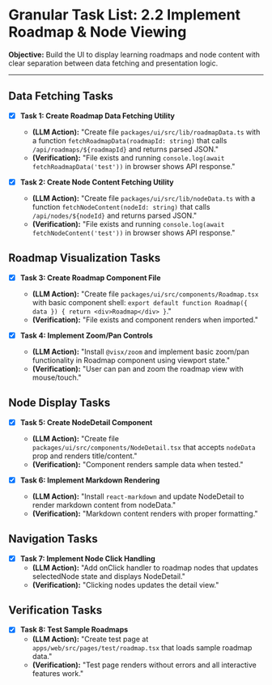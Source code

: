 # Granular Task List: 2.2 Implement Roadmap & Node Viewing

**Objective:** Build the UI to display learning roadmaps and node content with clear separation between data fetching and presentation logic.

---

## Data Fetching Tasks

- [x] **Task 1: Create Roadmap Data Fetching Utility**
    - **(LLM Action):** "Create file `packages/ui/src/lib/roadmapData.ts` with a function `fetchRoadmapData(roadmapId: string)` that calls `/api/roadmaps/${roadmapId}` and returns parsed JSON."
    - **(Verification):** "File exists and running `console.log(await fetchRoadmapData('test'))` in browser shows API response."

- [x] **Task 2: Create Node Content Fetching Utility**
    - **(LLM Action):** "Create file `packages/ui/src/lib/nodeData.ts` with a function `fetchNodeContent(nodeId: string)` that calls `/api/nodes/${nodeId}` and returns parsed JSON."
    - **(Verification):** "File exists and running `console.log(await fetchNodeContent('test'))` in browser shows API response."

## Roadmap Visualization Tasks

- [x] **Task 3: Create Roadmap Component File**
    - **(LLM Action):** "Create file `packages/ui/src/components/Roadmap.tsx` with basic component shell: `export default function Roadmap({ data }) { return <div>Roadmap</div> }`."
    - **(Verification):** "File exists and component renders when imported."

- [x] **Task 4: Implement Zoom/Pan Controls**
    - **(LLM Action):** "Install `@visx/zoom` and implement basic zoom/pan functionality in Roadmap component using viewport state."
    - **(Verification):** "User can pan and zoom the roadmap view with mouse/touch."

## Node Display Tasks

- [x] **Task 5: Create NodeDetail Component**
    - **(LLM Action):** "Create file `packages/ui/src/components/NodeDetail.tsx` that accepts `nodeData` prop and renders title/content."
    - **(Verification):** "Component renders sample data when tested."

- [x] **Task 6: Implement Markdown Rendering**
    - **(LLM Action):** "Install `react-markdown` and update NodeDetail to render markdown content from nodeData."
    - **(Verification):** "Markdown content renders with proper formatting."

## Navigation Tasks

- [x] **Task 7: Implement Node Click Handling**
    - **(LLM Action):** "Add onClick handler to roadmap nodes that updates selectedNode state and displays NodeDetail."
    - **(Verification):** "Clicking nodes updates the detail view."

## Verification Tasks

- [x] **Task 8: Test Sample Roadmaps**
    - **(LLM Action):** "Create test page at `apps/web/src/pages/test/roadmap.tsx` that loads sample roadmap data."
    - **(Verification):** "Test page renders without errors and all interactive features work."